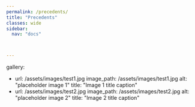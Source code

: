 ```yaml
---
permalink: /precedents/
title: "Precedents"
classes: wide
sidebar:
  nav: "docs"



---
```


gallery:
  - url: /assets/images/test1.jpg
    image_path: /assets/images/test1.jpg
    alt: "placeholder image 1"
    title: "Image 1 title caption"
  - url: /assets/images/test2.jpg
    image_path: /assets/images/test2.jpg
    alt: "placeholder image 2"
    title: "Image 2 title caption"
